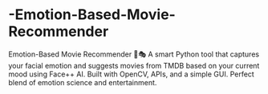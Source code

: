 # -Emotion-Based-Movie-Recommender
Emotion-Based Movie Recommender 🎥🎭 A smart Python tool that captures your facial emotion and suggests movies from TMDB based on your current mood using Face++ AI. Built with OpenCV, APIs, and a simple GUI. Perfect blend of emotion science and entertainment.
